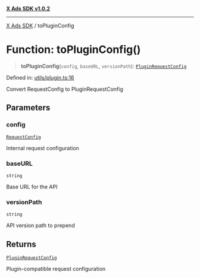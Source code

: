 [**X Ads SDK v1.0.2**](../README.md)

***

[X Ads SDK](../globals.md) / toPluginConfig

# Function: toPluginConfig()

> **toPluginConfig**(`config`, `baseURL`, `versionPath`): [`PluginRequestConfig`](../interfaces/PluginRequestConfig.md)

Defined in: [utils/plugin.ts:16](https://github.com/kage1020/x-ads-sdk/blob/main/src/utils/plugin.ts#L16)

Convert RequestConfig to PluginRequestConfig

## Parameters

### config

[`RequestConfig`](../interfaces/RequestConfig.md)

Internal request configuration

### baseURL

`string`

Base URL for the API

### versionPath

`string`

API version path to prepend

## Returns

[`PluginRequestConfig`](../interfaces/PluginRequestConfig.md)

Plugin-compatible request configuration
